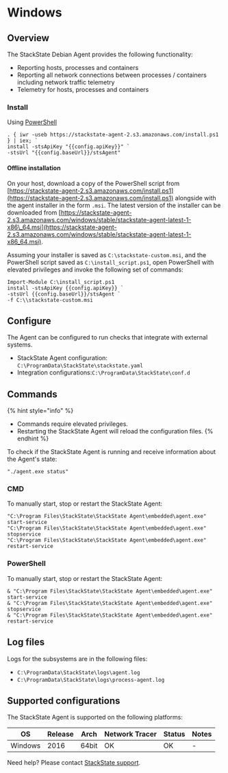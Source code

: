 # Windows

## Overview

The StackState Debian Agent provides the following functionality:
- Reporting hosts, processes and containers
- Reporting all network connections between processes / containers including network traffic telemetry
- Telemetry for hosts, processes and containers

### Install

Using [PowerShell](https://docs.microsoft.com/en-us/powershell/scripting/windows-powershell/install/installing-windows-powershell?view=powershell-6)

```text
. { iwr -useb https://stackstate-agent-2.s3.amazonaws.com/install.ps1 } | iex; `
install -stsApiKey "{{config.apiKey}}" `
-stsUrl "{{config.baseUrl}}/stsAgent"
```
#### Offline installation

On your host, download a copy of the PowerShell script from [https://stackstate-agent-2.s3.amazonaws.com/install.ps1](https://stackstate-agent-2.s3.amazonaws.com/install.ps1) alongside with the agent installer in the form `.msi`. The latest version of the installer can be downloaded from [https://stackstate-agent-2.s3.amazonaws.com/windows/stable/stackstate-agent-latest-1-x86\_64.msi](https://stackstate-agent-2.s3.amazonaws.com/windows/stable/stackstate-agent-latest-1-x86_64.msi).

Assuming your installer is saved as `C:\stackstate-custom.msi`, and the PowerShell script saved as `C:\install_script.ps1`, open PowerShell with elevated privileges and invoke the following set of commands:

```text
Import-Module C:\install_script.ps1
install -stsApiKey {{config.apiKey}} `
-stsUrl {{config.baseUrl}}/stsAgent `
-f C:\\stackstate-custom.msi
```

## Configure

The Agent can be configured to run checks that integrate with external systems. 

* StackState Agent configuration: `C:\ProgramData\StackState\stackstate.yaml`
* Integration configurations:`C:\ProgramData\StackState\conf.d`

## Commands

{% hint style="info" %}
* Commands require elevated privileges.
* Restarting the StackState Agent will reload the configuration files.
{% endhint %}

To check if the StackState Agent is running and receive information about the Agent's state:

```text
"./agent.exe status"
```
  
### CMD

To manually start, stop or restart the StackState Agent:

```text
"C:\Program Files\StackState\StackState Agent\embedded\agent.exe" start-service
"C:\Program Files\StackState\StackState Agent\embedded\agent.exe" stopservice
"C:\Program Files\StackState\StackState Agent\embedded\agent.exe" restart-service
```

### PowerShell

To manually start, stop or restart the StackState Agent:

```text
& "C:\Program Files\StackState\StackState Agent\embedded\agent.exe" start-service
& "C:\Program Files\StackState\StackState Agent\embedded\agent.exe" stopservice
& "C:\Program Files\StackState\StackState Agent\embedded\agent.exe" restart-service
```

## Log files

Logs for the subsystems are in the following files:

* `C:\ProgramData\StackState\logs\agent.log`
* `C:\ProgramData\StackState\logs\process-agent.log`

## Supported configurations

The StackState Agent is supported on the following platforms:

| OS | Release | Arch | Network Tracer| Status | Notes|
|----|---------|--------|--------|--------|--------|
| Windows | 2016 | 64bit | OK | OK | - |

Need help? Please contact [StackState support](https://support.stackstate.com/hc/en-us).
